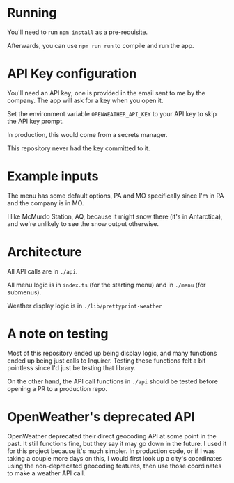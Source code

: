 # Running
You'll need to run `npm install` as a pre-requisite.

Afterwards, you can use `npm run run` to compile and run the app.

# API Key configuration

You'll need an API key; one is provided in the email sent to me by the company.  The app will ask for a key when you open it.

Set the environment variable `OPENWEATHER_API_KEY` to your API key to skip the API key prompt.

In production, this would come from a secrets manager.

This repository never had the key committed to it.

# Example inputs

The menu has some default options, PA and MO specifically since I'm in PA and the company is in MO.

I like McMurdo Station, AQ, because it might snow there (it's in Antarctica), and we're unlikely to see the snow output otherwise.

# Architecture

All API calls are in `./api`. 

All menu logic is in `index.ts` (for the starting menu) and in `./menu` (for submenus).

Weather display logic is in `./lib/prettyprint-weather`

# A note on testing

Most of this repository ended up being display logic, and many functions ended up being just calls to Inquirer.  Testing these functions felt a bit pointless since I'd just be testing that library.

On the other hand, the API call functions in `./api` should be tested before opening a PR to a production repo.


# OpenWeather's deprecated API

OpenWeather deprecated their direct geocoding API at some point in the past. It still functions fine, but they say it may go down in the future. I used it for this project because it's much simpler. In production code, or if I was taking a couple more days on this, I would first look up a city's coordinates using the non-deprecated geocoding features, then use those coordinates to make a weather API call.